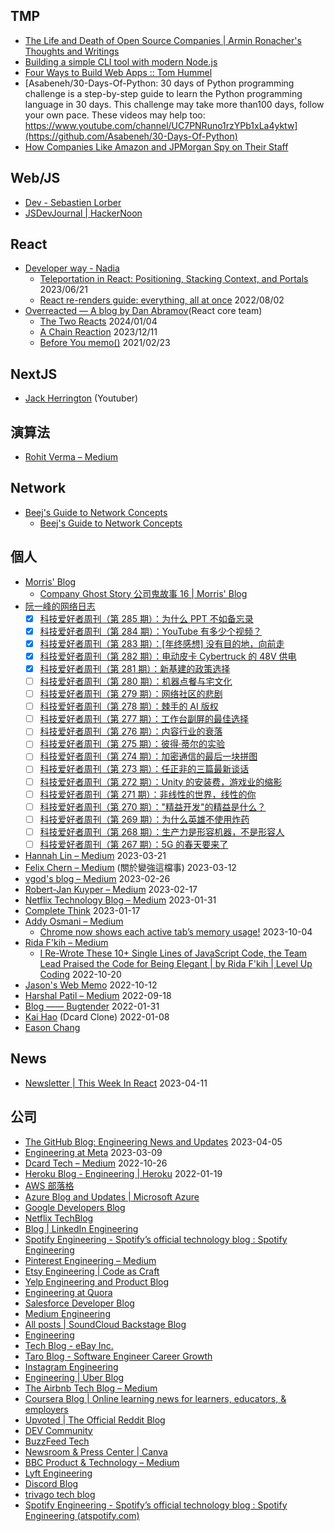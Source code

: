 
## TMP
* [The Life and Death of Open Source Companies | Armin Ronacher's Thoughts and Writings](https://lucumr.pocoo.org/2023/12/25/life-and-death-of-open-source/)
* [Building a simple CLI tool with modern Node.js](https://evertpot.com/node-changelog-cli-tool/)
* [Four Ways to Build Web Apps :: Tom Hummel](https://tomhummel.com/posts/four-web-apps/)
* [Asabeneh/30-Days-Of-Python: 30 days of Python programming challenge is a step-by-step guide to learn the Python programming language in 30 days. This challenge may take more than100 days, follow your own pace. These videos may help too: https://www.youtube.com/channel/UC7PNRuno1rzYPb1xLa4yktw](https://github.com/Asabeneh/30-Days-Of-Python)
* [How Companies Like Amazon and JPMorgan Spy on Their Staff](https://www.businessinsider.com/how-companies-spy-on-employees-bossware-jpmorgan-amazon-monitor-rto-2023-10)
## Web/JS
* [Dev - Sebastien Lorber](https://dev.to/sebastienlorber)
* [JSDevJournal | HackerNoon](https://hackernoon.com/u/jsdevjournal)
## React
* [Developer way - Nadia](https://www.developerway.com/) 
	* [Teleportation in React: Positioning, Stacking Context, and Portals](https://www.developerway.com/posts/positioning-and-portals-in-react) 2023/06/21
	* [React re-renders guide: everything, all at once](https://www.developerway.com/posts/react-re-renders-guide) 2022/08/02
* [Overreacted — A blog by Dan Abramov](https://overreacted.io/)(React core team)
	* [The Two Reacts](https://overreacted.io/the-two-reacts/) 2024/01/04
	* [A Chain Reaction](https://overreacted.io/a-chain-reaction/) 2023/12/11
	* [Before You memo()](https://overreacted.io/before-you-memo/) 2021/02/23

## NextJS
* [Jack Herrington](https://www.pronextjs.dev/articles) (Youtuber)

## 演算法
- [Rohit Verma – Medium](https://medium.com/@rohitverma_87831)

## Network
* [Beej's Guide to Network Concepts](https://beej.us/guide/bgnet0/html/split/)
	* [Beej's Guide to Network Concepts](https://beej.us/guide/bgnet0/html/split/networking-overview.html)

## 個人
* [Morris' Blog](https://morris821028.github.io/)
	* [Company Ghost Story 公司鬼故事 16 | Morris' Blog](https://morris821028.github.io/2023/10/09/work/company-ghost-story-16/#%E9%9B%9C%E6%B9%8A)
* [阮一峰的网络日志](https://www.ruanyifeng.com/blog/)  
	* [x] [科技爱好者周刊（第 285 期）：为什么 PPT 不如备忘录](https://www.ruanyifeng.com/blog/2024/01/weekly-issue-285.html)
	* [x] [科技爱好者周刊（第 284 期）：YouTube 有多少个视频？](https://www.ruanyifeng.com/blog/2023/12/weekly-issue-284.html)
	* [x] [科技爱好者周刊（第 283 期）：[年终感想] 没有目的地，向前走](https://www.ruanyifeng.com/blog/2023/12/weekly-issue-283.html)
	* [x] [科技爱好者周刊（第 282 期）：电动皮卡 Cybertruck 的 48V 供电](https://www.ruanyifeng.com/blog/2023/12/weekly-issue-282.html)
	* [x] [科技爱好者周刊（第 281 期）：新基建的政策选择](https://www.ruanyifeng.com/blog/2023/12/weekly-issue-281.html)
	* [ ] [科技爱好者周刊（第 280 期）：机器点餐与宅文化](https://www.ruanyifeng.com/blog/2023/12/weekly-issue-280.html)
	* [ ] [科技爱好者周刊（第 279 期）：网络社区的悲剧](https://www.ruanyifeng.com/blog/2023/11/weekly-issue-279.html)
	* [ ] [科技爱好者周刊（第 278 期）：棘手的 AI 版权](https://www.ruanyifeng.com/blog/2023/11/weekly-issue-278.html)
	* [ ] [科技爱好者周刊（第 277 期）：工作台副屏的最佳选择](https://www.ruanyifeng.com/blog/2023/11/weekly-issue-277.html)
	* [ ] [科技爱好者周刊（第 276 期）：内容行业的衰落](https://www.ruanyifeng.com/blog/2023/11/weekly-issue-276.html)
	* [ ] [科技爱好者周刊（第 275 期）：彼得·蒂尔的实验](https://www.ruanyifeng.com/blog/2023/10/weekly-issue-275.html)
	* [ ] [科技爱好者周刊（第 274 期）：加密通信的最后一块拼图](https://www.ruanyifeng.com/blog/2023/10/weekly-issue-274.html)
	* [ ] [科技爱好者周刊（第 273 期）：任正非的三篇最新谈话](https://www.ruanyifeng.com/blog/2023/10/weekly-issue-273.html)
	* [ ] [科技爱好者周刊（第 272 期）：Unity 的安装费，游戏业的缩影](https://www.ruanyifeng.com/blog/2023/09/weekly-issue-272.html)
	* [ ] [科技爱好者周刊（第 271 期）：非线性的世界，线性的你](https://www.ruanyifeng.com/blog/2023/09/weekly-issue-271.html)
	* [ ] [科技爱好者周刊（第 270 期）："精益开发"的精益是什么？](https://www.ruanyifeng.com/blog/2023/09/weekly-issue-270.html)
	* [ ] [科技爱好者周刊（第 269 期）：为什么英雄不使用炸药](https://www.ruanyifeng.com/blog/2023/09/weekly-issue-269.html)
	* [ ] [科技爱好者周刊（第 268 期）：生产力是形容机器，不是形容人](https://www.ruanyifeng.com/blog/2023/08/weekly-issue-268.html)
	* [ ] [科技爱好者周刊（第 267 期）：5G 的春天要来了](https://www.ruanyifeng.com/blog/2023/08/weekly-issue-267.html)
* [Hannah Lin – Medium](https://hannahlin.medium.com/) 2023-03-21
* [Felix Chern – Medium](https://medium.com/@fchern)  (關於變強這檔事) 2023-03-12
* [vgod's blog – Medium](https://vgod.medium.com/) 2023-02-26
* [Robert-Jan Kuyper – Medium](https://medium.com/@datails)  2023-02-17  
* [Netflix Technology Blog – Medium](https://netflixtechblog.medium.com/)  2023-01-31  
* [Complete Think](https://rickhw.github.io/) 2023-01-17
* [Addy Osmani – Medium](https://medium.com/@addyosmani) 
	* [Chrome now shows each active tab’s memory usage!](https://medium.com/@addyosmani/chrome-now-shows-each-active-tabs-memory-usage-4f74876538e6) 2023-10-04
* [Rida F'kih – Medium](https://medium.com/@ridafkih)  
	* [I Re-Wrote These 10+ Single Lines of JavaScript Code, the Team Lead Praised the Code for Being Elegant | by Rida F'kih | Level Up Coding](https://medium.com/gitconnected/i-re-wrote-these-10-single-lines-of-javascript-code-the-team-lead-praised-the-code-for-being-668ade4fea71) 2022-10-20 
* [Jason's Web Memo](https://jason-memo.dev/) 2022-10-12
* [Harshal Patil – Medium](https://medium.com/@mistyHarsh) 2022-09-18
* [Blog —— Bugtender](https://bugtender.com/blog/) 2022-01-31
* [Kai Hao](https://kaihao.dev/) (Dcard Clone) 2022-01-08
* [Eason Chang](https://easonchang.com/posts)

## News
* [Newsletter | This Week In React](https://thisweekinreact.com/newsletter) 2023-04-11

## 公司
* [The GitHub Blog: Engineering News and Updates](https://github.blog/category/engineering/) 2023-04-05
* [Engineering at Meta](https://engineering.fb.com/) 2023-03-09
* [Dcard Tech – Medium](https://dcardlab.medium.com/) 2022-10-26
* [Heroku Blog - Engineering | Heroku](https://blog.heroku.com/engineering) 2022-01-19
* [AWS 部落格](https://aws.amazon.com/tw/blogs/)
* [Azure Blog and Updates | Microsoft Azure](https://azure.microsoft.com/en-us/blog/)
* [Google Developers Blog](https://developers.googleblog.com/)
* [Netflix TechBlog](https://netflixtechblog.com/)
* [Blog | LinkedIn Engineering](https://engineering.linkedin.com/blog)
* [Spotify Engineering - Spotify’s official technology blog : Spotify Engineering](https://engineering.atspotify.com/)
* [Pinterest Engineering – Medium](https://medium.com/@Pinterest_Engineering)
* [Etsy Engineering | Code as Craft](https://www.etsy.com/codeascraft)
* [Yelp Engineering and Product Blog](https://engineeringblog.yelp.com/)
* [Engineering at Quora](https://quoraengineering.quora.com/)
* [Salesforce Developer Blog](https://developer.salesforce.com/blogs)
* [Medium Engineering](https://medium.engineering/)
* [All posts | SoundCloud Backstage Blog](https://developers.soundcloud.com/blog/)
* [Engineering](https://blog.twitter.com/engineering/en_us)
* [Tech Blog - eBay Inc.](https://tech.ebayinc.com/)
* [Taro Blog - Software Engineer Career Growth](https://www.jointaro.com/blog/)
* [Instagram Engineering](https://instagram-engineering.com/)
* [Engineering | Uber Blog](https://www.uber.com/en-TW/blog/engineering/)
* [The Airbnb Tech Blog – Medium](https://medium.com/airbnb-engineering)
* [Coursera Blog | Online learning news for learners, educators, & employers](https://blog.coursera.org/)
* [Upvoted | The Official Reddit Blog](https://www.redditinc.com/blog)
* [DEV Community](https://dev.to/)
* [BuzzFeed Tech](https://tech.buzzfeed.com/)
* [Newsroom & Press Center | Canva](https://www.canva.com/newsroom/news/)
* [BBC Product & Technology – Medium](https://medium.com/bbc-product-technology)
* [Lyft Engineering](https://eng.lyft.com/)
* [Discord Blog](https://discord.com/blog)                                                 
* [trivago tech blog](https://tech.trivago.com/)                                          
* [Spotify Engineering - Spotify’s official technology blog : Spotify Engineering (atspotify.com)](https://engineering.atspotify.com/)